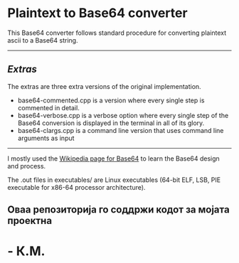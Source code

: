 
# **Plaintext to Base64 converter**

This Base64 converter follows standard procedure for converting plaintext ascii to a Base64 string.

***

## *Extras*

The extras are three extra versions of the original implementation.  
 - base64-commented.cpp is a version where every single step is commented in detail.
 - base64-verbose.cpp is a verbose option where every single step of the Base64 conversion is displayed in the terminal in all of its glory.
 - base64-clargs.cpp is a command line version that uses command line arguments as input

***

I mostly used the [Wikipedia page for Base64](https://en.wikipedia.org/wiki/Base64) to learn the Base64 design and process.

The .out files in executables/ are Linux executables (64-bit ELF, LSB, PIE executable for x86-64 processor architecture).

## Оваа репозиторија го соддржи кодот за мојата проектна

# - К.М.
